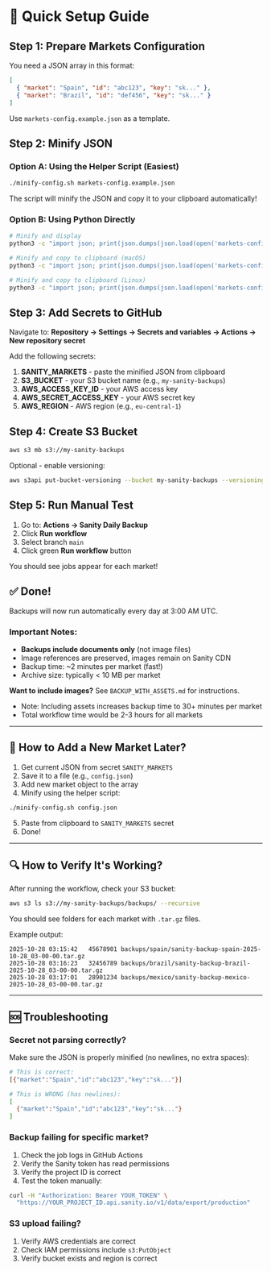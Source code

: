 # 🚀 Quick Setup Guide

## Step 1: Prepare Markets Configuration

You need a JSON array in this format:

```json
[
  { "market": "Spain", "id": "abc123", "key": "sk..." },
  { "market": "Brazil", "id": "def456", "key": "sk..." }
]
```

Use `markets-config.example.json` as a template.

## Step 2: Minify JSON

### Option A: Using the Helper Script (Easiest)

```bash
./minify-config.sh markets-config.example.json
```

The script will minify the JSON and copy it to your clipboard automatically!

### Option B: Using Python Directly

```bash
# Minify and display
python3 -c "import json; print(json.dumps(json.load(open('markets-config.example.json')), separators=(',', ':')))"

# Minify and copy to clipboard (macOS)
python3 -c "import json; print(json.dumps(json.load(open('markets-config.example.json')), separators=(',', ':')))" | pbcopy

# Minify and copy to clipboard (Linux)
python3 -c "import json; print(json.dumps(json.load(open('markets-config.example.json')), separators=(',', ':')))" | xclip
```

## Step 3: Add Secrets to GitHub

Navigate to: **Repository → Settings → Secrets and variables → Actions → New repository secret**

Add the following secrets:

1. **SANITY_MARKETS** - paste the minified JSON from clipboard
2. **S3_BUCKET** - your S3 bucket name (e.g., `my-sanity-backups`)
3. **AWS_ACCESS_KEY_ID** - your AWS access key
4. **AWS_SECRET_ACCESS_KEY** - your AWS secret key
5. **AWS_REGION** - AWS region (e.g., `eu-central-1`)

## Step 4: Create S3 Bucket

```bash
aws s3 mb s3://my-sanity-backups
```

Optional - enable versioning:
```bash
aws s3api put-bucket-versioning --bucket my-sanity-backups --versioning-configuration Status=Enabled
```

## Step 5: Run Manual Test

1. Go to: **Actions → Sanity Daily Backup**
2. Click **Run workflow**
3. Select branch `main`
4. Click green **Run workflow** button

You should see jobs appear for each market!

## ✅ Done!

Backups will now run automatically every day at 3:00 AM UTC.

### Important Notes:

- **Backups include documents only** (not image files)
- Image references are preserved, images remain on Sanity CDN
- Backup time: ~2 minutes per market (fast!)
- Archive size: typically < 10 MB per market

**Want to include images?** See `BACKUP_WITH_ASSETS.md` for instructions.
- Note: Including assets increases backup time to 30+ minutes per market
- Total workflow time would be 2-3 hours for all markets

---

## 📝 How to Add a New Market Later?

1. Get current JSON from secret `SANITY_MARKETS`
2. Save it to a file (e.g., `config.json`)
3. Add new market object to the array
4. Minify using the helper script:
```bash
./minify-config.sh config.json
```
5. Paste from clipboard to `SANITY_MARKETS` secret
6. Done!

---

## 🔍 How to Verify It's Working?

After running the workflow, check your S3 bucket:

```bash
aws s3 ls s3://my-sanity-backups/backups/ --recursive
```

You should see folders for each market with `.tar.gz` files.

Example output:
```
2025-10-28 03:15:42   45678901 backups/spain/sanity-backup-spain-2025-10-28_03-00-00.tar.gz
2025-10-28 03:16:23   32456789 backups/brazil/sanity-backup-brazil-2025-10-28_03-00-00.tar.gz
2025-10-28 03:17:01   28901234 backups/mexico/sanity-backup-mexico-2025-10-28_03-00-00.tar.gz
```

---

## 🆘 Troubleshooting

### Secret not parsing correctly?

Make sure the JSON is properly minified (no newlines, no extra spaces):
```bash
# This is correct:
[{"market":"Spain","id":"abc123","key":"sk..."}]

# This is WRONG (has newlines):
[
  {"market":"Spain","id":"abc123","key":"sk..."}
]
```

### Backup failing for specific market?

1. Check the job logs in GitHub Actions
2. Verify the Sanity token has read permissions
3. Verify the project ID is correct
4. Test the token manually:
```bash
curl -H "Authorization: Bearer YOUR_TOKEN" \
  "https://YOUR_PROJECT_ID.api.sanity.io/v1/data/export/production"
```

### S3 upload failing?

1. Verify AWS credentials are correct
2. Check IAM permissions include `s3:PutObject`
3. Verify bucket exists and region is correct
